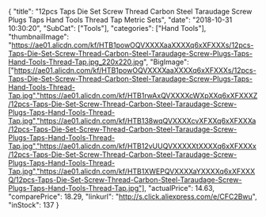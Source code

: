 {
	"title": "12pcs Taps Die Set Screw Thread Carbon Steel Taraudage Screw Plugs Taps Hand Tools Thread Tap Metric Sets",
	"date": "2018-10-31 10:30:20",
	"SubCat": ["Tools"],
	"categories": ["Hand Tools"],
	"thumbnailImage": "https://ae01.alicdn.com/kf/HTB1powOQVXXXXaaXXXXq6xXFXXXs/12pcs-Taps-Die-Set-Screw-Thread-Carbon-Steel-Taraudage-Screw-Plugs-Taps-Hand-Tools-Thread-Tap.jpg_220x220.jpg",
	"BigImage": ["https://ae01.alicdn.com/kf/HTB1powOQVXXXXaaXXXXq6xXFXXXs/12pcs-Taps-Die-Set-Screw-Thread-Carbon-Steel-Taraudage-Screw-Plugs-Taps-Hand-Tools-Thread-Tap.jpg","https://ae01.alicdn.com/kf/HTB1rwAxQVXXXXcWXpXXq6xXFXXXZ/12pcs-Taps-Die-Set-Screw-Thread-Carbon-Steel-Taraudage-Screw-Plugs-Taps-Hand-Tools-Thread-Tap.jpg","https://ae01.alicdn.com/kf/HTB138wqQVXXXXcvXFXXq6xXFXXXa/12pcs-Taps-Die-Set-Screw-Thread-Carbon-Steel-Taraudage-Screw-Plugs-Taps-Hand-Tools-Thread-Tap.jpg","https://ae01.alicdn.com/kf/HTB12vUUQVXXXXXtXXXXq6xXFXXXx/12pcs-Taps-Die-Set-Screw-Thread-Carbon-Steel-Taraudage-Screw-Plugs-Taps-Hand-Tools-Thread-Tap.jpg","https://ae01.alicdn.com/kf/HTB1XWEPQVXXXXaYXXXXq6xXFXXXQ/12pcs-Taps-Die-Set-Screw-Thread-Carbon-Steel-Taraudage-Screw-Plugs-Taps-Hand-Tools-Thread-Tap.jpg"],
	"actualPrice": 14.63,
	"comparePrice": 18.29,
	"linkurl": "http://s.click.aliexpress.com/e/CFC2Bwu",
	"inStock": 137
}
